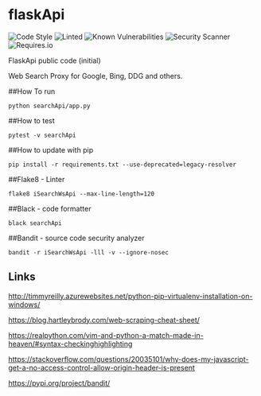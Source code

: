 # flaskApi
![Code Style](https://img.shields.io/badge/code_style-Black-brightgreen.svg)
![Linted](https://img.shields.io/badge/linted-Flake8-orange.svg)
![Known Vulnerabilities](https://badgen.net/snyk/isearch/flaskapi)
![Security Scanner](https://img.shields.io/badge/security_scanner-Bandit-blue.svg)
![Requires.io](https://img.shields.io/requires/github/mkobar/flaskapi.svg)

FlaskApi public code (initial)

Web Search Proxy for Google, Bing, DDG and others.

##How To run
```
python searchApi/app.py
```

##How to test
```
pytest -v searchApi
```

##How to update with pip
```
pip install -r requirements.txt --use-deprecated=legacy-resolver
```

##Flake8 - Linter
```
flake8 iSearchWsApi --max-line-length=120
```

##Black - code formatter
```
black searchApi
```

##Bandit - source code security analyzer
```
bandit -r iSearchWsApi -lll -v --ignore-nosec
```

## Links

http://timmyreilly.azurewebsites.net/python-pip-virtualenv-installation-on-windows/

https://blog.hartleybrody.com/web-scraping-cheat-sheet/

https://realpython.com/vim-and-python-a-match-made-in-heaven/#syntax-checkinghighlighting

https://stackoverflow.com/questions/20035101/why-does-my-javascript-get-a-no-access-control-allow-origin-header-is-present

https://pypi.org/project/bandit/


